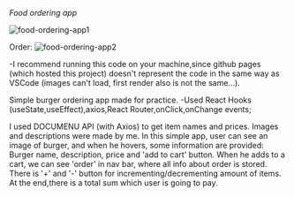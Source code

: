 _Food ordering app_

![food-ordering-app1](https://user-images.githubusercontent.com/85742865/133164154-08140349-2afb-4b8e-953e-0ee8f96b3601.png)

Order:
![food-ordering-app2](https://user-images.githubusercontent.com/85742865/133164159-ea8ea4ac-5384-4634-993c-50ca49779550.png)


-I recommend running this code on your machine,since github pages (which hosted this project) doesn't represent the code in the same way as VSCode (images can't load, first render also is not the same...).

Simple burger ordering app made for practice.
-Used React Hooks (useState,useEffect),axios,React Router,onClick,onChange events;

I used DOCUMENU API (with Axios) to get item names and prices. Images and descriptions were made by me.
In this simple app, user can see an image of burger, and when he hovers, some information are provided: Burger name, description, price and 'add to cart' button.
When he adds to a cart, we can see 'order' in nav bar, where all info about order is stored. There is '+' and '-' button for incrementing/decrementing amount of items.
At the end,there is a total sum which user is going to pay.
